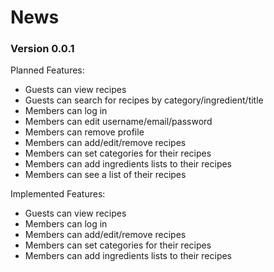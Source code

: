 # News

### Version 0.0.1

Planned Features:

* Guests can view recipes 
* Guests can search for recipes by category/ingredient/title
* Members can log in
* Members can edit username/email/password
* Members can remove profile 
* Members can add/edit/remove recipes 
* Members can set categories for their recipes
* Members can add ingredients lists to their recipes
* Members can see a list of their recipes

Implemented Features:

* Guests can view recipes 
* Members can log in
* Members can add/edit/remove recipes 
* Members can set categories for their recipes
* Members can add ingredients lists to their recipes

